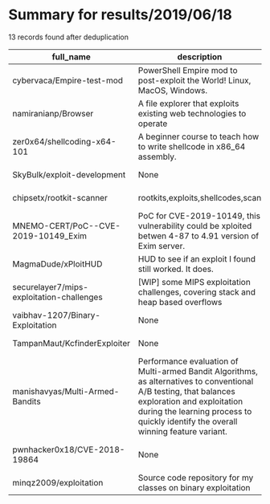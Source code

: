
# Summary for results/2019/06/18
    
13 records found after deduplication

| full_name | description | html_url | matched_list | matched_count | pushed_at | size | stargazers_count | language | forks_count | vul_ids |
|-------------------------------------------|---------------------------------------------------------------------------------------------------------------------------------------------------------------------------------------------------------------------------------------|--------------------------------------------------------------|-------------------------------------------|-----------------|---------------------------|--------|--------------------|------------------|---------------|--------------------|
| cybervaca/Empire-test-mod | PowerShell Empire mod to post-exploit the World! Linux, MacOS, Windows. | https://github.com/cybervaca/Empire-test-mod | ['exploit'] | 1 | 2019-06-18 10:54:25+00:00 | 7660 | 12 | PowerShell | 3 | [] |
| namiranianp/Browser | A file explorer that exploits existing web technologies to operate | https://github.com/namiranianp/Browser | ['exploit'] | 1 | 2019-06-18 03:22:07+00:00 | 171 | 0 | Java | 1 | [] |
| zer0x64/shellcoding-x64-101 | A beginner course to teach how to write shellcode in x86_64 assembly. | https://github.com/zer0x64/shellcoding-x64-101 | ['shellcode'] | 1 | 2019-06-18 23:19:25+00:00 | 213 | 2 | Python | 1 | [] |
| SkyBulk/exploit-development | None | https://github.com/SkyBulk/exploit-development | ['exploit'] | 1 | 2019-06-18 22:14:51+00:00 | 22848 | 16 | Python | 7 | [] |
| chipsetx/rootkit-scanner | rootkits,exploits,shellcodes,scan | https://github.com/chipsetx/rootkit-scanner | ['exploit', 'shellcode'] | 2 | 2019-06-18 01:49:07+00:00 | 39 | 2 | C | 1 | [] |
| MNEMO-CERT/PoC--CVE-2019-10149_Exim | PoC for CVE-2019-10149, this vulnerability could be xploited betwen 4-87 to 4.91 version of Exim server. | https://github.com/MNEMO-CERT/PoC--CVE-2019-10149_Exim | ['cve poc', 'cve-2', 'vulnerability poc'] | 3 | 2019-06-18 14:57:22+00:00 | 7 | 16 | Python | 7 | ['CVE-2019-10149'] |
| MagmaDude/xPloitHUD | HUD to see if an exploit I found still worked. It does. | https://github.com/MagmaDude/xPloitHUD | ['exploit'] | 1 | 2019-06-18 02:48:46+00:00 | 110 | 0 | | 0 | [] |
| securelayer7/mips-exploitation-challenges | [WIP] some MIPS exploitation challenges, covering stack and heap based overflows | https://github.com/securelayer7/mips-exploitation-challenges | ['exploit', 'heap overflow'] | 2 | 2019-06-18 12:29:00+00:00 | 1 | 3 | C | 1 | [] |
| vaibhav-1207/Binary-Exploitation | None | https://github.com/vaibhav-1207/Binary-Exploitation | ['exploit'] | 1 | 2019-06-18 12:43:34+00:00 | 14 | 0 | Python | 0 | [] |
| TampanMaut/KcfinderExploiter | None | https://github.com/TampanMaut/KcfinderExploiter | ['exploit'] | 1 | 2019-06-18 15:51:43+00:00 | 5 | 0 | PHP | 0 | [] |
| manishavyas/Multi-Armed-Bandits | Performance evaluation of Multi-armed Bandit Algorithms, as alternatives to conventional A/B testing, that balances exploration and exploitation during the learning process to quickly identify the overall winning feature variant. | https://github.com/manishavyas/Multi-Armed-Bandits | ['exploit'] | 1 | 2019-06-18 18:50:13+00:00 | 155 | 0 | Jupyter Notebook | 0 | [] |
| pwnhacker0x18/CVE-2018-19864 | None | https://github.com/pwnhacker0x18/CVE-2018-19864 | ['cve-2'] | 1 | 2019-06-18 19:59:50+00:00 | 4 | 2 | Python | 1 | ['CVE-2018-19864'] |
| minqz2009/exploitation | Source code repository for my classes on binary exploitation | https://github.com/minqz2009/exploitation | ['exploit'] | 1 | 2019-06-18 12:56:10+00:00 | 2 | 0 | Meson | 0 | [] |
